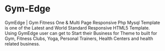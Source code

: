 # Gym-Edge
GymEdge | Gym Fitness One &amp; Multi Page Responsive Php Mysql Template is one of the Latest and World Standard Responsive HTML5 Template. Using GymEdge user can get to Start their Business for Theme to built for Gym, Fitness Clubs, Yoga, Personal Trainers, Health Centers and health related business.
